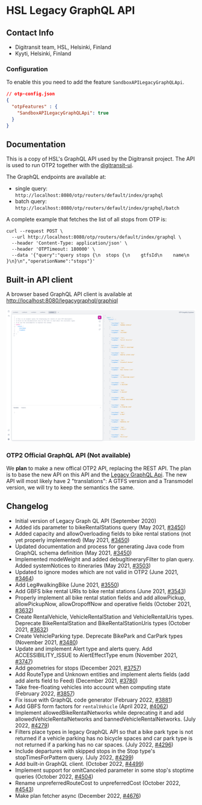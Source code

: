 # HSL Legacy GraphQL API

## Contact Info

- Digitransit team, HSL, Helsinki, Finland
- Kyyti, Helsinki, Finland

### Configuration

To enable this you need to add the feature `SandboxAPILegacyGraphQLApi`.

```json
// otp-config.json
{
  "otpFeatures" : {
    "SandboxAPILegacyGraphQLApi": true
  }
}
```

## Documentation

This is a copy of HSL's GraphQL API used by the Digitransit project. The API is used to run OTP2
together with the [digitransit-ui](https://github.com/HSLdevcom/digitransit-ui).

The GraphQL endpoints are available at:

- single query: `http://localhost:8080/otp/routers/default/index/graphql`
- batch query: `http://localhost:8080/otp/routers/default/index/graphql/batch`

A complete example that fetches the list of all stops from OTP is:

```
curl --request POST \
  --url http://localhost:8080/otp/routers/default/index/graphql \
  --header 'Content-Type: application/json' \
  --header 'OTPTimeout: 180000' \
  --data '{"query":"query stops {\n  stops {\n    gtfsId\n    name\n  }\n}\n","operationName":"stops"}'
```

## Built-in API client

A browser based GraphQL API client is available at [http://localhost:8080/legacygraphql/graphiql](http://localhost:8080/legacygraphql/graphiql)

![GraphiQL](../images/graphiql.png)

### OTP2 Official GraphQL API (Not available)

We **plan** to make a new offical OTP2 API, replacing the REST API. The plan is to base the new API
on this API and the [Legacy GraphQL Api](LegacyGraphQLApi.md). The new API will most likely have 2
"translations": A GTFS version and a Transmodel version, we will try to keep the semantics the same.

## Changelog

- Initial version of Legacy Graph QL API (September 2020)
- Added ids parameter to bikeRentalStations query (May 2021, [#3450](https://github.com/opentripplanner/OpenTripPlanner/pull/3450))
- Added capacity and allowOverloading fields to bike rental stations (not yet properly implemented) (May 2021, [#3450](https://github.com/opentripplanner/OpenTripPlanner/pull/3450))
- Updated documentation and process for generating Java code from GraphQL schema definition (May 2021, [#3450](https://github.com/opentripplanner/OpenTripPlanner/pull/3450))
- Implemented modeWeight and added debugItineraryFilter to plan query. Added systemNotices to itineraries (May 2021, [#3503](https://github.com/opentripplanner/OpenTripPlanner/pull/3503))
- Updated to ignore modes which are not valid in OTP2 (June 2021, [#3464](https://github.com/opentripplanner/OpenTripPlanner/pull/3464))
- Add Leg#walkingBike (June 2021, [#3550](https://github.com/opentripplanner/OpenTripPlanner/pull/3550))
- Add GBFS bike rental URIs to bike rental stations (June 2021, [#3543](https://github.com/opentripplanner/OpenTripPlanner/pull/3543))
- Properly implement all bike rental station fields and add allowPickup, allowPickupNow, allowDropoffNow and operative fields (October 2021, [#3632](https://github.com/opentripplanner/OpenTripPlanner/pull/3632))
- Create RentalVehicle, VehicleRentalStation and VehicleRentalUris types. Deprecate BikeRentalStation and BikeRentalStationUris types (October 2021, [#3632](https://github.com/opentripplanner/OpenTripPlanner/pull/3632))
- Create VehicleParking type. Deprecate BikePark and CarPark types (November 2021, [#3480](https://github.com/opentripplanner/OpenTripPlanner/pull/3480))
- Update and implement Alert type and alerts query. Add ACCESSIBILITY_ISSUE to AlertEffectType enum (November 2021, [#3747](https://github.com/opentripplanner/OpenTripPlanner/pull/3747))
- Add geometries for stops (December 2021, [#3757](https://github.com/opentripplanner/OpenTripPlanner/pull/3757))
- Add RouteType and Unknown entities and implement alerts fields (add add alerts field to Feed) (December 2021, [#3780](https://github.com/opentripplanner/OpenTripPlanner/pull/3780))
- Take free-floating vehicles into account when computing state (February 2022, [#3857](https://github.com/opentripplanner/OpenTripPlanner/pull/3857))
- Fix issue with GraphQL code generator (February 2022, [#3881](https://github.com/opentripplanner/OpenTripPlanner/pull/3881))
- Add GBFS form factors for `rentalVehicle` (April 2022, [#4062](https://github.com/opentripplanner/OpenTripPlanner/pull/4062))
- Implement allowedBikeRentalNetworks while deprecating it and add allowedVehicleRentalNetworks and bannedVehicleRentalNetworks. (July 2022, [#4279](https://github.com/opentripplanner/OpenTripPlanner/pull/4279))
- Filters place types in legacy GraphQL API so that a bike park type is not returned if a vehicle parking has no bicycle spaces and car park type is not returned if a parking has no car spaces. (July 2022, [#4296](https://github.com/opentripplanner/OpenTripPlanner/pull/4296))
- Include departures with skipped stops in the Stop type's stopTimesForPattern query. (July 2022, [#4299](https://github.com/opentripplanner/OpenTripPlanner/pull/4299))
- Add built-in GraphQL client. (October 2022, [#4499](https://github.com/opentripplanner/OpenTripPlanner/pull/4499))
- Implement support for omitCanceled parameter in some stop's stoptime queries (October 2022, [#4504]([#4504](https://github.com/opentripplanner/OpenTripPlanner/pull/4504)))
- Rename unpreferredRouteCost to unpreferredCost (October 2022, [#4543](https://github.com/opentripplanner/OpenTripPlanner/pull/4543))
- Make plan fetcher async (December 2022, [#4676](https://github.com/opentripplanner/OpenTripPlanner/pull/4676))
